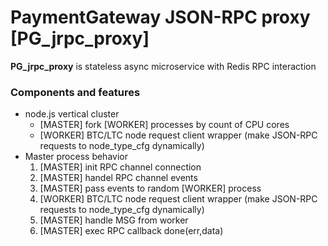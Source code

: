 # PaymentGateway JSON-RPC proxy [PG_jrpc_proxy]

**PG_jrpc_proxy** is stateless async microservice with Redis RPC interaction  

### Components and features ###
* node.js vertical cluster 
    * [MASTER] fork [WORKER] processes by count of CPU cores
    * [WORKER] BTC/LTC node request client wrapper (make JSON-RPC requests to node_type_cfg dynamically)
* Master process behavior
   1. [MASTER] init RPC channel connection
   2. [MASTER] handel RPC channel events
   3. [MASTER] pass events to random [WORKER] process
   4. [WORKER] BTC/LTC node request client wrapper (make JSON-RPC requests to node_type_cfg dynamically)
   5. [MASTER] handle MSG from worker
   6. [MASTER] exec RPC callback done(err,data)
